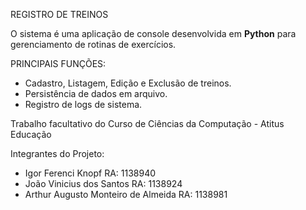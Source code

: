 REGISTRO DE TREINOS 

O sistema é uma aplicação de console desenvolvida em **Python** para gerenciamento de rotinas de exercícios.

PRINCIPAIS FUNÇÕES:
*   Cadastro, Listagem, Edição e Exclusão de treinos.
*   Persistência de dados em arquivo.
*   Registro de logs de sistema.

Trabalho facultativo do Curso de Ciências da Computação - Atitus Educação

Integrantes do Projeto:

* Igor Ferenci Knopf RA: 1138940
* João Vinicius dos Santos RA: 1138924
* Arthur Augusto Monteiro de Almeida RA: 1138981
